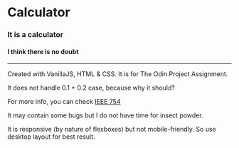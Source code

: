 # Calculator
### It is a calculator
#### I think there is no doubt
---
Created with VanillaJS, HTML & CSS. It is for The Odin Project Assignment. 

It does not handle 0.1 + 0.2 case, because why it should?

For more info, you can check [IEEE 754](https://ieeexplore.ieee.org/document/8766229)

It may contain some bugs but I do not have time for insect powder.

It is responsive (by nature of flexboxes) but not mobile-friendly. So use desktop layout for best result. 


